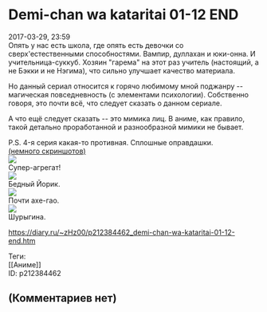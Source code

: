 Demi-chan wa kataritai 01-12 END
================================

  
2017-03-29, 23:59  
 Опять у нас есть школа, где опять есть девочки со сверх'естественными способностями. Вампир, дуллахан и юки-онна. И учительница-суккуб. Хозяин "гарема" на этот раз учитель (настоящий, а не Бэкки и не Нэгима), что сильно улучшает качество материала.   
   
 Но данный сериал относится к горячо любимому мной поджанру -- магическая повседневность (с элементами психологии). Собственно говоря, это почти всё, что следует сказать о данном сериале.   
   
 А что ещё следует сказать -- это мимика лиц. В аниме, как правило, такой детально проработанной и разнообразной мимики не бывает.   
   
 P.S. 4-я серия какая-то противная. Сплошные оправдашки.   
  [(немного скриншотов)](https://zHz00.diary.ru/p212384462.htm?index=1#linkmore212384462m1)       
  [![](http://i.imgur.com/AeORSWfl.jpg)](http://i.imgur.com/AeORSWf.jpg)    
 Супер-агрегат!   
  [![](http://i.imgur.com/4Vij9xtl.png)](http://i.imgur.com/4Vij9xt.png)    
 Бедный Йорик.   
  [![](http://i.imgur.com/Gn1AJgpl.jpg)](http://i.imgur.com/Gn1AJgp.jpg)    
 Почти ахе-гао.   
  [![](http://i.imgur.com/pVNFTu2l.jpg)](http://i.imgur.com/pVNFTu2.jpg)    
 Шурыгина.   
      
  
<https://diary.ru/~zHz00/p212384462_demi-chan-wa-kataritai-01-12-end.htm>  
  
Теги:  
[[Аниме]]  
ID: p212384462  


(Комментариев нет)
------------------